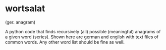 # wortsalat

(ger. anagram)

A python code that finds recursively (all) possible (meaningful) anagrams of a given word (series).
Shown here are german and english with text files of common words. Any other word list should be fine as well.
